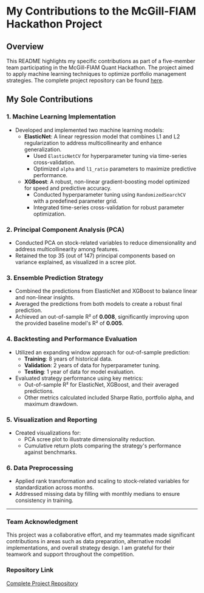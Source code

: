 # My Contributions to the McGill-FIAM Hackathon Project

## Overview
This README highlights my specific contributions as part of a five-member team participating in the McGill-FIAM Quant Hackathon. The project aimed to apply machine learning techniques to optimize portfolio management strategies. The complete project repository can be found [here](https://github.com/michaelkokorudz/ml-algorithmic-trading).

## My Sole Contributions

### 1. **Machine Learning Implementation**
   - Developed and implemented two machine learning models:
     - **ElasticNet**: A linear regression model that combines L1 and L2 regularization to address multicollinearity and enhance generalization.
       - Used `ElasticNetCV` for hyperparameter tuning via time-series cross-validation.
       - Optimized `alpha` and `l1_ratio` parameters to maximize predictive performance.
     - **XGBoost**: A robust, non-linear gradient-boosting model optimized for speed and predictive accuracy.
       - Conducted hyperparameter tuning using `RandomizedSearchCV` with a predefined parameter grid.
       - Integrated time-series cross-validation for robust parameter optimization.

### 2. **Principal Component Analysis (PCA)**
   - Conducted PCA on stock-related variables to reduce dimensionality and address multicollinearity among features.
   - Retained the top 35 (out of 147) principal components based on variance explained, as visualized in a scree plot.

### 3. **Ensemble Prediction Strategy**
   - Combined the predictions from ElasticNet and XGBoost to balance linear and non-linear insights.
   - Averaged the predictions from both models to create a robust final prediction.
   - Achieved an out-of-sample R² of **0.008**, significantly improving upon the provided baseline model's R² of **0.005**.

### 4. **Backtesting and Performance Evaluation**
   - Utilized an expanding window approach for out-of-sample prediction:
     - **Training**: 8 years of historical data.
     - **Validation**: 2 years of data for hyperparameter tuning.
     - **Testing**: 1 year of data for model evaluation.
   - Evaluated strategy performance using key metrics:
     - Out-of-sample R² for ElasticNet, XGBoost, and their averaged predictions.
     - Other metrics calculated included Sharpe Ratio, portfolio alpha, and maximum drawdown.

### 5. **Visualization and Reporting**
   - Created visualizations for:
     - PCA scree plot to illustrate dimensionality reduction.
     - Cumulative return plots comparing the strategy's performance against benchmarks.

### 6. **Data Preprocessing**
   - Applied rank transformation and scaling to stock-related variables for standardization across months.
   - Addressed missing data by filling with monthly medians to ensure consistency in training.

---

### Team Acknowledgment
This project was a collaborative effort, and my teammates made significant contributions in areas such as data preparation, alternative model implementations, and overall strategy design. I am grateful for their teamwork and support throughout the competition.

### Repository Link
[Complete Project Repository](https://github.com/michaelkokorudz/ml-algorithmic-trading)

